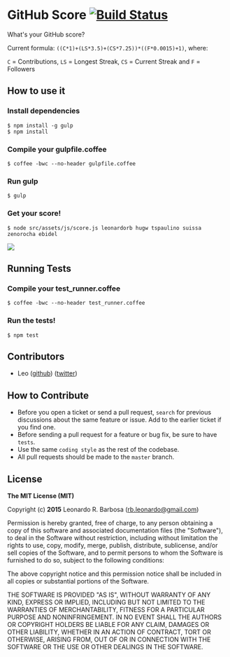 # GitHub Score [![Build Status](https://travis-ci.org/leonardorb/github_score.svg?branch=master)](https://travis-ci.org/leonardorb/github_score)
What's your GitHub score?

Current formula: `((C*1)+(LS*3.5)+(CS*7.25))*((F*0.0015)+1)`, where:

`C` = Contributions, `LS` = Longest Streak, `CS` = Current Streak and `F` = Followers

## How to use it

### Install dependencies

    $ npm install -g gulp
    $ npm install

### Compile your gulpfile.coffee

    $ coffee -bwc --no-header gulpfile.coffee

### Run gulp

    $ gulp

### Get your score!

    $ node src/assets/js/score.js leonardorb hugw tspaulino suissa zenorocha ebidel


![](http://d.pr/i/1ckww+)


## Running Tests

### Compile your test_runner.coffee

    $ coffee -bwc --no-header test_runner.coffee

### Run the tests!

    $ npm test

## Contributors

- Leo ([github](https://github.com/leonardorb)) ([twitter](https://twitter.com/leonardorb))

## How to Contribute
- Before you open a ticket or send a pull request, `search` for previous discussions about the same feature or issue. Add to the earlier ticket if you find one.
- Before sending a pull request for a feature or bug fix, be sure to have `tests`.
- Use the same `coding style` as the rest of the codebase.
- All pull requests should be made to the `master` branch.

## License

**The MIT License (MIT)**

Copyright (c) **2015** Leonardo R. Barbosa ([rb.leonardo@gmail.com](mailto:rb.leonardo@gmail.com))

Permission is hereby granted, free of charge, to any person obtaining a copy
of this software and associated documentation files (the "Software"), to deal
in the Software without restriction, including without limitation the rights
to use, copy, modify, merge, publish, distribute, sublicense, and/or sell
copies of the Software, and to permit persons to whom the Software is
furnished to do so, subject to the following conditions:

The above copyright notice and this permission notice shall be included in
all copies or substantial portions of the Software.

THE SOFTWARE IS PROVIDED "AS IS", WITHOUT WARRANTY OF ANY KIND, EXPRESS OR
IMPLIED, INCLUDING BUT NOT LIMITED TO THE WARRANTIES OF MERCHANTABILITY,
FITNESS FOR A PARTICULAR PURPOSE AND NONINFRINGEMENT. IN NO EVENT SHALL THE
AUTHORS OR COPYRIGHT HOLDERS BE LIABLE FOR ANY CLAIM, DAMAGES OR OTHER
LIABILITY, WHETHER IN AN ACTION OF CONTRACT, TORT OR OTHERWISE, ARISING FROM,
OUT OF OR IN CONNECTION WITH THE SOFTWARE OR THE USE OR OTHER DEALINGS IN
THE SOFTWARE.